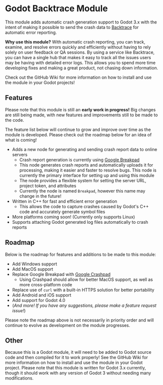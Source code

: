 # Godot Backtrace Module

This module adds automatic crash generation support to Godot 3.x with the intent of making it possible to send the crash data to [Backtrace](https://backtrace.io/) for automatic error reporting.

**Why use this module?** With automatic crash reporting, you can track, examine, and resolve errors quickly and efficiently without having to rely solely on user feedback or QA sessions. By using a service like Backtrace, you can have a single hub that makes it easy to track all the issues users may be having with detailed error logs. This allows you to spend more time developing fixes and making a great product, not chasing down information.

Check out the GitHub Wiki for more information on how to install and use the module in your Godot projects!

## Features

Please note that this module is still an **early work in progress!** Big changes are still being made, with new features and improvements still to be made to the code.

The feature list below will continue to grow and improve over time as the module is developed. Please check out the roadmap below for an idea of what is coming!

* Adds a new node for generating and sending crash report data to online servers
  * Crash report generation is currently using [Google Breakpad](https://chromium.googlesource.com/breakpad/breakpad/)
  * This node generates crash reports and automatically uploads it for processing, making it easier and faster to resolve bugs. This node is currently the primary interface for setting up and using this module
  * The node provides a flexible system for setting the server URL, project token, and attributes
  * Currently the node is named `Breakpad`, however this name may change in the future!
* Written in C++ for fast and efficient error generation
  * This allows the code to capture crashes caused by Godot's C++ code and accurately generate symbol files
* More platforms coming soon! (Currently only supports Linux)
* Supports attaching Godot generated log files automatically to crash reports

## Roadmap

Below is the roadmap for features and additions to be made to this module:

* Add Windows support
* Add MacOS support
* Replace Google Breakpad with [Google Crashpad](https://chromium.googlesource.com/crashpad/crashpad/)
  * Using Crashpad should allow for better MacOS support, as well as more cross-platform code
* Replace use of `curl` with a built-in HTTPS solution for better portability
* Add Android and iOS support
* Add support for Godot 4.0
* (*And more! If you have any suggestions, please make a feature request issue!*)

Please note the roadmap above is not necessarily in priority order and will continue to evolve as development on the module progresses.

## Other

Because this is a Godot module, it will need to be added to Godot source code and then compiled for it to work properly! See the GitHub Wiki for more information on how to install and use the module in your Godot project. Please note that this module is written for Godot 3.x currently, though it should work with any version of Godot 3 without needing many modifications.

